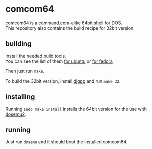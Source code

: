 # comcom64

comcom64 is a command.com-alike 64bit shell for DOS.<br/>
This repository also contains the build recipe for 32bit version.

## building

Install the needed build tools.<br/>
You can see the list of them
[for ubuntu](https://github.com/stsp/comcom64/blob/master/debian/control#L7-L14)
or
[for fedora](https://github.com/stsp/comcom64/blob/master/comcom64.spec.rpkg#L17-L24)

Then just run `make`.

To build the 32bit version, install
[djgpp](https://www.delorie.com/djgpp/)
and run `make 32`.

## installing

Running `sudo make install` installs the 64bit version
for the use with [dosemu2](https://github.com/dosemu2/dosemu2).

## running

Just run `dosemu` and it should boot the installed comcom64.
